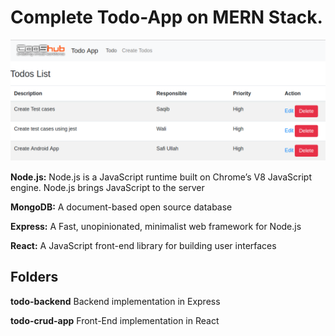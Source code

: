 # Complete Todo-App on MERN Stack.

![alt text](https://github.com/technetbytes/React-working/blob/master/todo-app/todo-app.png)

**Node.js:** Node.js is a JavaScript runtime built on Chrome’s V8 JavaScript engine. Node.js brings JavaScript to the server

**MongoDB:** A document-based open source database

**Express:** A Fast, unopinionated, minimalist web framework for Node.js

**React:** A JavaScript front-end library for building user interfaces

## Folders

**todo-backend**	Backend implementation in Express

**todo-crud-app** Front-End implementation in React


